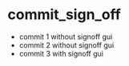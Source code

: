 # commit_sign_off
- commit 1 without signoff gui
- commit 2 without signoff gui
- commit 3 with signoff gui
